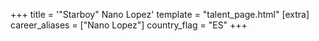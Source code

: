 +++
title = '"Starboy" Nano Lopez'
template = "talent_page.html"
[extra]
career_aliases = ["Nano Lopez"]
country_flag = "ES"
+++
